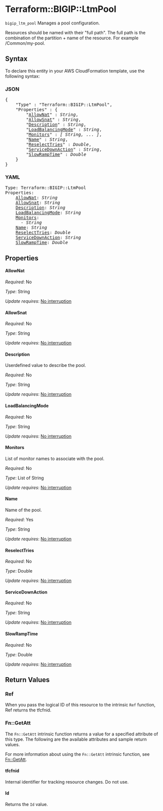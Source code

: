 # Terraform::BIGIP::LtmPool

`bigip_ltm_pool` Manages a pool configuration.

Resources should be named with their "full path". The full path is the combination of the partition + name of the resource. For example /Common/my-pool.

## Syntax

To declare this entity in your AWS CloudFormation template, use the following syntax:

### JSON

<pre>
{
    "Type" : "Terraform::BIGIP::LtmPool",
    "Properties" : {
        "<a href="#allownat" title="AllowNat">AllowNat</a>" : <i>String</i>,
        "<a href="#allowsnat" title="AllowSnat">AllowSnat</a>" : <i>String</i>,
        "<a href="#description" title="Description">Description</a>" : <i>String</i>,
        "<a href="#loadbalancingmode" title="LoadBalancingMode">LoadBalancingMode</a>" : <i>String</i>,
        "<a href="#monitors" title="Monitors">Monitors</a>" : <i>[ String, ... ]</i>,
        "<a href="#name" title="Name">Name</a>" : <i>String</i>,
        "<a href="#reselecttries" title="ReselectTries">ReselectTries</a>" : <i>Double</i>,
        "<a href="#servicedownaction" title="ServiceDownAction">ServiceDownAction</a>" : <i>String</i>,
        "<a href="#slowramptime" title="SlowRampTime">SlowRampTime</a>" : <i>Double</i>
    }
}
</pre>

### YAML

<pre>
Type: Terraform::BIGIP::LtmPool
Properties:
    <a href="#allownat" title="AllowNat">AllowNat</a>: <i>String</i>
    <a href="#allowsnat" title="AllowSnat">AllowSnat</a>: <i>String</i>
    <a href="#description" title="Description">Description</a>: <i>String</i>
    <a href="#loadbalancingmode" title="LoadBalancingMode">LoadBalancingMode</a>: <i>String</i>
    <a href="#monitors" title="Monitors">Monitors</a>: <i>
      - String</i>
    <a href="#name" title="Name">Name</a>: <i>String</i>
    <a href="#reselecttries" title="ReselectTries">ReselectTries</a>: <i>Double</i>
    <a href="#servicedownaction" title="ServiceDownAction">ServiceDownAction</a>: <i>String</i>
    <a href="#slowramptime" title="SlowRampTime">SlowRampTime</a>: <i>Double</i>
</pre>

## Properties

#### AllowNat

_Required_: No

_Type_: String

_Update requires_: [No interruption](https://docs.aws.amazon.com/AWSCloudFormation/latest/UserGuide/using-cfn-updating-stacks-update-behaviors.html#update-no-interrupt)

#### AllowSnat

_Required_: No

_Type_: String

_Update requires_: [No interruption](https://docs.aws.amazon.com/AWSCloudFormation/latest/UserGuide/using-cfn-updating-stacks-update-behaviors.html#update-no-interrupt)

#### Description

Userdefined value to describe the pool.

_Required_: No

_Type_: String

_Update requires_: [No interruption](https://docs.aws.amazon.com/AWSCloudFormation/latest/UserGuide/using-cfn-updating-stacks-update-behaviors.html#update-no-interrupt)

#### LoadBalancingMode

_Required_: No

_Type_: String

_Update requires_: [No interruption](https://docs.aws.amazon.com/AWSCloudFormation/latest/UserGuide/using-cfn-updating-stacks-update-behaviors.html#update-no-interrupt)

#### Monitors

List of monitor names to associate with the pool.

_Required_: No

_Type_: List of String

_Update requires_: [No interruption](https://docs.aws.amazon.com/AWSCloudFormation/latest/UserGuide/using-cfn-updating-stacks-update-behaviors.html#update-no-interrupt)

#### Name

Name of the pool.

_Required_: Yes

_Type_: String

_Update requires_: [No interruption](https://docs.aws.amazon.com/AWSCloudFormation/latest/UserGuide/using-cfn-updating-stacks-update-behaviors.html#update-no-interrupt)

#### ReselectTries

_Required_: No

_Type_: Double

_Update requires_: [No interruption](https://docs.aws.amazon.com/AWSCloudFormation/latest/UserGuide/using-cfn-updating-stacks-update-behaviors.html#update-no-interrupt)

#### ServiceDownAction

_Required_: No

_Type_: String

_Update requires_: [No interruption](https://docs.aws.amazon.com/AWSCloudFormation/latest/UserGuide/using-cfn-updating-stacks-update-behaviors.html#update-no-interrupt)

#### SlowRampTime

_Required_: No

_Type_: Double

_Update requires_: [No interruption](https://docs.aws.amazon.com/AWSCloudFormation/latest/UserGuide/using-cfn-updating-stacks-update-behaviors.html#update-no-interrupt)

## Return Values

### Ref

When you pass the logical ID of this resource to the intrinsic `Ref` function, Ref returns the tfcfnid.

### Fn::GetAtt

The `Fn::GetAtt` intrinsic function returns a value for a specified attribute of this type. The following are the available attributes and sample return values.

For more information about using the `Fn::GetAtt` intrinsic function, see [Fn::GetAtt](https://docs.aws.amazon.com/AWSCloudFormation/latest/UserGuide/intrinsic-function-reference-getatt.html).

#### tfcfnid

Internal identifier for tracking resource changes. Do not use.

#### Id

Returns the <code>Id</code> value.

